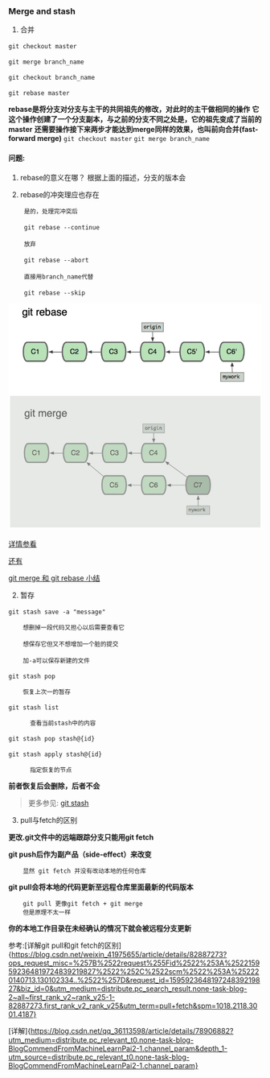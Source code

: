 ### Merge and stash

1. 合并

  `git checkout master`
  
  `git merge branch_name`
  
  
  `git checkout branch_name`
  
  `git rebase master`
  
  **rebase是将分支对分支与主干的共同祖先的修改，对此时的主干做相同的操作**
  **它这个操作创建了一个分支副本，与之前的分支不同之处是，它的祖先变成了当前的master**
  **还需要操作接下来两步才能达到merge同样的效果，也叫前向合并(fast-forward merge)**
  `git checkout master`
  `git merge branch_name`

#### 问题:
  1. rebase的意义在哪？
          根据上面的描述，分支的版本会
  2. rebase的冲突理应也存在
            
          是的，处理完冲突后
          
          git rebase --continue
          
          放弃
          
          git rebase --abort
          
          直接用branch_name代替
          
          git rebase --skip
          
![rebase&merge](https://github.com/xiaoao-xyz/github_learn/blob/master/Screenshot%20from%202020-07-28%2015-52-07.png?raw=true)

  
   [详情参看](https://blog.csdn.net/iteye_4921/article/details/82639094?utm_medium=distribute.pc_relevant.none-task-blog-BlogCommendFromMachineLearnPai2-2.channel_param&depth_1-utm_source=distribute.pc_relevant.none-task-blog-BlogCommendFromMachineLearnPai2-2.channel_param)
   
   [还有](https://blog.csdn.net/tanga842428/article/details/53155860?ops_request_misc=%257B%2522request%255Fid%2522%253A%2522159592071019725211954866%2522%252C%2522scm%2522%253A%252220140713.130102334..%2522%257D&request_id=159592071019725211954866&biz_id=0&utm_medium=distribute.pc_search_result.none-task-blog-2~all~first_rank_ecpm_v3~pc_rank_v2-2-53155860.first_rank_ecpm_v3_pc_rank_v2&utm_term=rebase+%E7%9A%84%E6%84%8F%E4%B9%89&spm=1018.2118.3001.4187)
   
   [git merge 和 git rebase 小结](https://blog.csdn.net/seableble/article/details/103174347?utm_medium=distribute.pc_relevant.none-task-blog-OPENSEARCH-4.channel_param&depth_1-utm_source=distribute.pc_relevant.none-task-blog-OPENSEARCH-4.channel_param)
  
2. 暂存


`git stash save -a "message"`

        想删掉一段代码又担心以后需要查看它
        
        想保存它但又不想增加一个脏的提交
        
        加-a可以保存新建的文件
        
`git stash pop`

        恢复上次一的暂存
        
 `git stash list`
 
          查看当前stash中的内容
          
  `git stash pop stash@{id}`
  
  `git stash apply stash@{id}`
  
          指定恢复的节点
 **前者恢复后会删除，后者不会**
 
 > 更多参见:
 [git stash](https://blog.csdn.net/jikefzz1095377498/article/details/90288586?ops_request_misc=%257B%2522request%255Fid%2522%253A%2522159592297219724848349039%2522%252C%2522scm%2522%253A%252220140713.130102334..%2522%257D&request_id=159592297219724848349039&biz_id=0&utm_medium=distribute.pc_search_result.none-task-blog-2~all~sobaiduend~default-2-90288586.first_rank_v2_rank_v25&utm_term=git+stash&spm=1018.2118.3001.4187)
        
3. pull与fetch的区别

  **更改.git文件中的远端跟踪分支只能用git fetch**
  
  **git push后作为副产品（side-effect）来改变**
  
        显然 git fetch 并没有改动本地的任何仓库
  **git pull会将本地的代码更新至远程仓库里面最新的代码版本**
        
        git pull 更像git fetch + git merge
        但是原理不太一样
  **你的本地工作目录在未经确认的情况下就会被远程分支更新**
        



参考:[详解git pull和git fetch的区别]{https://blog.csdn.net/weixin_41975655/article/details/82887273?ops_request_misc=%257B%2522request%255Fid%2522%253A%2522159592364819724839219827%2522%252C%2522scm%2522%253A%252220140713.130102334..%2522%257D&request_id=159592364819724839219827&biz_id=0&utm_medium=distribute.pc_search_result.none-task-blog-2~all~first_rank_v2~rank_v25-1-82887273.first_rank_v2_rank_v25&utm_term=pull+fetch&spm=1018.2118.3001.4187}

[详解]{https://blog.csdn.net/qq_36113598/article/details/78906882?utm_medium=distribute.pc_relevant_t0.none-task-blog-BlogCommendFromMachineLearnPai2-1.channel_param&depth_1-utm_source=distribute.pc_relevant_t0.none-task-blog-BlogCommendFromMachineLearnPai2-1.channel_param}



        

       
        
